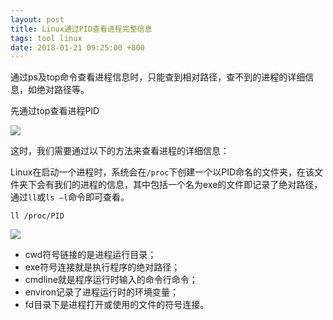 ```yaml
---
layout: post
title: Linux通过PID查看进程完整信息
tags: tool linux
date: 2018-01-21 09:25:00 +800
---
```


通过ps及top命令查看进程信息时，只能查到相对路径，查不到的进程的详细信息，如绝对路径等。

先通过top查看进程PID

![](http://img.blog.csdn.net/20151130162028057)

这时，我们需要通过以下的方法来查看进程的详细信息：

Linux在启动一个进程时，系统会在`/proc`下创建一个以PID命名的文件夹，在该文件夹下会有我们的进程的信息，其中包括一个名为exe的文件即记录了绝对路径，通过`ll`或`ls –l`命令即可查看。

```
ll /proc/PID
```

![](http://img.blog.csdn.net/20151130162034546)

- cwd符号链接的是进程运行目录；
- exe符号连接就是执行程序的绝对路径；
- cmdline就是程序运行时输入的命令行命令；
- environ记录了进程运行时的环境变量；
- fd目录下是进程打开或使用的文件的符号连接。
